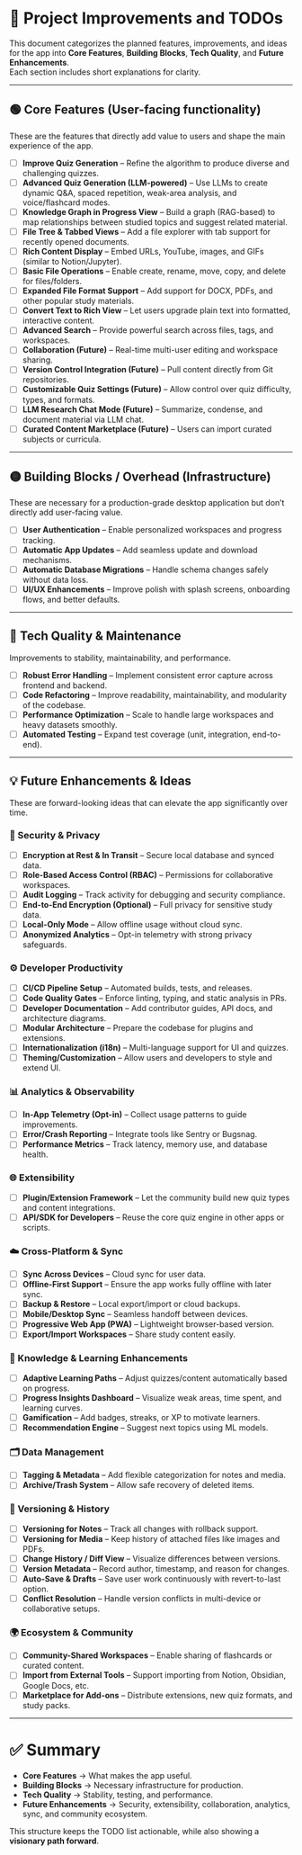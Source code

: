# 📌 Project Improvements and TODOs

This document categorizes the planned features, improvements, and ideas for the app into **Core Features**, **Building Blocks**, **Tech Quality**, and **Future Enhancements**.  
Each section includes short explanations for clarity.

---

## 🟢 Core Features (User-facing functionality)

These are the features that directly add value to users and shape the main experience of the app.

- [ ] **Improve Quiz Generation** – Refine the algorithm to produce diverse and challenging quizzes.  
- [ ] **Advanced Quiz Generation (LLM-powered)** – Use LLMs to create dynamic Q&A, spaced repetition, weak-area analysis, and voice/flashcard modes.  
- [ ] **Knowledge Graph in Progress View** – Build a graph (RAG-based) to map relationships between studied topics and suggest related material.  
- [ ] **File Tree & Tabbed Views** – Add a file explorer with tab support for recently opened documents.  
- [ ] **Rich Content Display** – Embed URLs, YouTube, images, and GIFs (similar to Notion/Jupyter).  
- [ ] **Basic File Operations** – Enable create, rename, move, copy, and delete for files/folders.  
- [ ] **Expanded File Format Support** – Add support for DOCX, PDFs, and other popular study materials.  
- [ ] **Convert Text to Rich View** – Let users upgrade plain text into formatted, interactive content.  
- [ ] **Advanced Search** – Provide powerful search across files, tags, and workspaces.  
- [ ] **Collaboration (Future)** – Real-time multi-user editing and workspace sharing.  
- [ ] **Version Control Integration (Future)** – Pull content directly from Git repositories.  
- [ ] **Customizable Quiz Settings (Future)** – Allow control over quiz difficulty, types, and formats.  
- [ ] **LLM Research Chat Mode (Future)** – Summarize, condense, and document material via LLM chat.  
- [ ] **Curated Content Marketplace (Future)** – Users can import curated subjects or curricula.  

---

## 🟡 Building Blocks / Overhead (Infrastructure)

These are necessary for a production-grade desktop application but don’t directly add user-facing value.

- [ ] **User Authentication** – Enable personalized workspaces and progress tracking.  
- [ ] **Automatic App Updates** – Add seamless update and download mechanisms.  
- [ ] **Automatic Database Migrations** – Handle schema changes safely without data loss.  
- [ ] **UI/UX Enhancements** – Improve polish with splash screens, onboarding flows, and better defaults.  

---

## 🔵 Tech Quality & Maintenance

Improvements to stability, maintainability, and performance.

- [ ] **Robust Error Handling** – Implement consistent error capture across frontend and backend.  
- [ ] **Code Refactoring** – Improve readability, maintainability, and modularity of the codebase.  
- [ ] **Performance Optimization** – Scale to handle large workspaces and heavy datasets smoothly.  
- [ ] **Automated Testing** – Expand test coverage (unit, integration, end-to-end).  

---

## 💡 Future Enhancements & Ideas

These are forward-looking ideas that can elevate the app significantly over time.

### 🔐 Security & Privacy
- [ ] **Encryption at Rest & In Transit** – Secure local database and synced data.  
- [ ] **Role-Based Access Control (RBAC)** – Permissions for collaborative workspaces.  
- [ ] **Audit Logging** – Track activity for debugging and security compliance.  
- [ ] **End-to-End Encryption (Optional)** – Full privacy for sensitive study data.  
- [ ] **Local-Only Mode** – Allow offline usage without cloud sync.  
- [ ] **Anonymized Analytics** – Opt-in telemetry with strong privacy safeguards.  

### ⚙️ Developer Productivity
- [ ] **CI/CD Pipeline Setup** – Automated builds, tests, and releases.  
- [ ] **Code Quality Gates** – Enforce linting, typing, and static analysis in PRs.  
- [ ] **Developer Documentation** – Add contributor guides, API docs, and architecture diagrams.  
- [ ] **Modular Architecture** – Prepare the codebase for plugins and extensions.  
- [ ] **Internationalization (i18n)** – Multi-language support for UI and quizzes.  
- [ ] **Theming/Customization** – Allow users and developers to style and extend UI.  

### 📊 Analytics & Observability
- [ ] **In-App Telemetry (Opt-in)** – Collect usage patterns to guide improvements.  
- [ ] **Error/Crash Reporting** – Integrate tools like Sentry or Bugsnag.  
- [ ] **Performance Metrics** – Track latency, memory use, and database health.  

### 🌐 Extensibility
- [ ] **Plugin/Extension Framework** – Let the community build new quiz types and content integrations.  
- [ ] **API/SDK for Developers** – Reuse the core quiz engine in other apps or scripts.  

### ☁️ Cross-Platform & Sync
- [ ] **Sync Across Devices** – Cloud sync for user data.  
- [ ] **Offline-First Support** – Ensure the app works fully offline with later sync.  
- [ ] **Backup & Restore** – Local export/import or cloud backups.  
- [ ] **Mobile/Desktop Sync** – Seamless handoff between devices.  
- [ ] **Progressive Web App (PWA)** – Lightweight browser-based version.  
- [ ] **Export/Import Workspaces** – Share study content easily.  

### 🧠 Knowledge & Learning Enhancements
- [ ] **Adaptive Learning Paths** – Adjust quizzes/content automatically based on progress.  
- [ ] **Progress Insights Dashboard** – Visualize weak areas, time spent, and learning curves.  
- [ ] **Gamification** – Add badges, streaks, or XP to motivate learners.  
- [ ] **Recommendation Engine** – Suggest next topics using ML models.  

### 🗂 Data Management
- [ ] **Tagging & Metadata** – Add flexible categorization for notes and media.  
- [ ] **Archive/Trash System** – Allow safe recovery of deleted items.  

### 📝 Versioning & History
- [ ] **Versioning for Notes** – Track all changes with rollback support.  
- [ ] **Versioning for Media** – Keep history of attached files like images and PDFs.  
- [ ] **Change History / Diff View** – Visualize differences between versions.  
- [ ] **Version Metadata** – Record author, timestamp, and reason for changes.  
- [ ] **Auto-Save & Drafts** – Save user work continuously with revert-to-last option.  
- [ ] **Conflict Resolution** – Handle version conflicts in multi-device or collaborative setups.  

### 🌍 Ecosystem & Community
- [ ] **Community-Shared Workspaces** – Enable sharing of flashcards or curated content.  
- [ ] **Import from External Tools** – Support importing from Notion, Obsidian, Google Docs, etc.  
- [ ] **Marketplace for Add-ons** – Distribute extensions, new quiz formats, and study packs.  

---

# ✅ Summary

- **Core Features** → What makes the app useful.  
- **Building Blocks** → Necessary infrastructure for production.  
- **Tech Quality** → Stability, testing, and performance.  
- **Future Enhancements** → Security, extensibility, collaboration, analytics, sync, and community ecosystem.  

This structure keeps the TODO list actionable, while also showing a **visionary path forward**.
